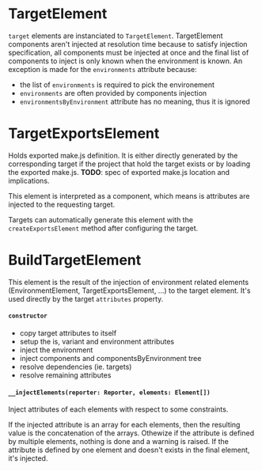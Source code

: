TargetElement
======

`target` elements are instanciated to `TargetElement`.
TargetElement components aren't injected at resolution time because to satisfy injection specification, 
all components must be injected at once and the final list of components to inject is only known when the environment is known.
An exception is made for the `environments` attribute because:

  - the list of `environments` is required to pick the environement
  - `environments` are often provided by components injection
  - `environmentsByEnvironment` attribute has no meaning, thus it is ignored


TargetExportsElement
======

Holds exported make.js definition. 
It is either directly generated by the corresponding target if the project that hold the target exists or by loading the exported make.js.
__TODO__: spec of exported make.js location and implications.

This element is interpreted as a component, which means is attributes are injected to the requesting target.

Targets can automatically generate this element with the `createExportsElement` method after configuring the target.

BuildTargetElement
==================

This element is the result of the injection of environment related elements (EnvironmentElement, TargetExportsElement, ...) to the target element.
It's used directly by the target `attributes` property.

#### `constructor`

 - copy target attributes to itself
 - setup the is, variant and environment attributes
 - inject the environment
 - inject components and componentsByEnvironment tree
 - resolve dependencies (ie. targets)
 - resolve remaining attributes
 
#### `__injectElements(reporter: Reporter, elements: Element[])`

Inject attributes of each elements with respect to some constraints.

If the injected attribute is an array for each elements, then the resulting value is the concatenation of the arrays.
Othewize if the attribute is defined by multiple elements, nothing is done and a warning is raised.
If the attribute is defined by one element and doesn't exists in the final element, it's injected.
